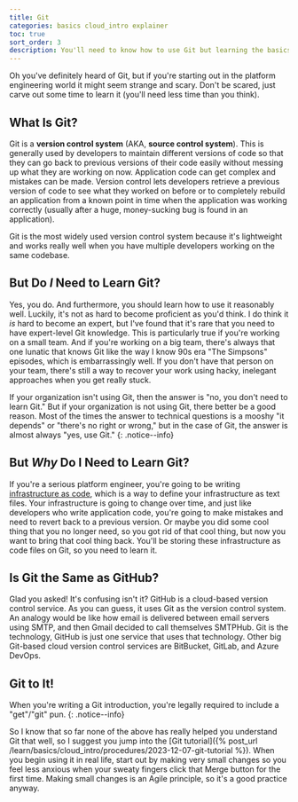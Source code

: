 ```yaml
---
title: Git
categories: basics cloud_intro explainer
toc: true
sort_order: 3
description: You'll need to know how to use Git but learning the basics is easier than you'd think
---
```

Oh you've definitely heard of Git, but if you're starting out in the platform engineering world it might seem strange and scary. Don't be scared, just carve out some time to learn it (you'll need less time than you think).
<!--more-->

## What Is Git?

Git is a **version control system** (AKA, **source control system**). This is generally used by developers to maintain different versions of code so that they can go back to previous versions of their code easily without messing up what they are working on now. Application code can get complex and mistakes can be made. Version control lets developers retrieve a previous version of code to see what they worked on before or to completely rebuild an application from a known point in time when the application was working correctly (usually after a huge, money-sucking bug is found in an application).

Git is the most widely used version control system because it's lightweight and works really well when you have multiple developers working on the same codebase.

## But Do *I* Need to Learn Git?

Yes, you do. And furthermore, you should learn how to use it reasonably well. Luckily, it's not as hard to become proficient as you'd think. I do think it *is* hard to become an expert, but I've found that it's rare that you need to have expert-level Git knowledge. This is particularly true if you're working on a small team. And if you're working on a big team, there's always that one lunatic that knows Git like the way I know 90s era "The Simpsons" episodes, which is embarrassingly well. If you don't have that person on your team, there's still a way to recover your work using hacky, inelegant approaches when you get really stuck.

If your organization isn't using Git, then the answer is "no, you don't need to learn Git." But if your organization is not using Git, there better be a good reason. Most of the times the answer to technical questions is a mooshy "it depends" or "there's no right or wrong," but in the case of Git, the answer is almost always "yes, use Git."
{: .notice--info}

## But *Why* Do I Need to Learn Git?

If you're a serious platform engineer, you're going to be writing [infrastructure as code](/services/iac), which is a way to define your infrastructure as text files. Your infrastructure is going to change over time, and just like developers who write application code, you're going to make mistakes and need to revert back to a previous version. Or maybe you did some cool thing that you no longer need, so you got rid of that cool thing, but now you want to bring that cool thing back. You'll be storing these infrastructure as code files on Git, so you need to learn it.

## Is Git the Same as GitHub?

Glad you asked! It's confusing isn't it? GitHub is a cloud-based version control service. As you can guess, it uses Git as the version control system. An analogy would be like how email is delivered between email servers using SMTP, and then Gmail decided to call themselves SMTPHub. Git is the technology, GitHub is just one service that uses that technology. Other big Git-based cloud version control services are BitBucket, GitLab, and Azure DevOps.

## Git to It!

When you're writing a Git introduction, you're legally required to include a "get"/"git" pun.
{: .notice--info}

So I know that so far none of the above has really helped you understand Git that well, so I suggest you jump into the [Git tutorial]({% post_url /learn/basics/cloud_intro/procedures/2023-12-07-git-tutorial %}). When you begin using it in real life, start out by making very small changes so you feel less anxious when your sweaty fingers click that Merge button for the first time. Making small changes is an Agile principle, so it's a good practice anyway.